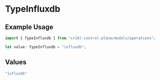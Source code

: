 # TypeInfluxdb

## Example Usage

```typescript
import { TypeInfluxdb } from "cribl-control-plane/models/operations";

let value: TypeInfluxdb = "influxdb";
```

## Values

```typescript
"influxdb"
```
